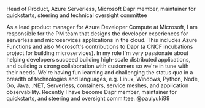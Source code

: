 Head of Product, Azure Serverless, Microsoft
Dapr member, maintainer for quickstarts, steering and technical oversight committee

As a lead product manager for Azure Developer Compute at Microsoft, I am responsible for the PM team that designs the developer experiences for serverless and microservices applications in the cloud.  This includes Azure Functions and also Microsoft's contributions to Dapr (a CNCF incubations project for building microservices). In my role I'm very passionate about helping developers succeed building high-scale distributed applications, and building a strong collaboration with customers so we're in tune with their needs. We're having fun learning and challenging the status quo in a breadth of technologies and languages, e.g. Linux, Windows, Python, Node, Go, Java, .NET, Serverless, containers, service meshes, and application observability. Recently I have become Dapr member, maintainer for quickstarts, and steering and oversight committee. @paulyuki99
